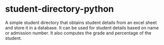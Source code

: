 # student-directory-python
A simple student directory that obtains student details from an excel sheet and store it in a database. It can be used for student details based on name or admission number. It also computes the grade and percentage of the student.

